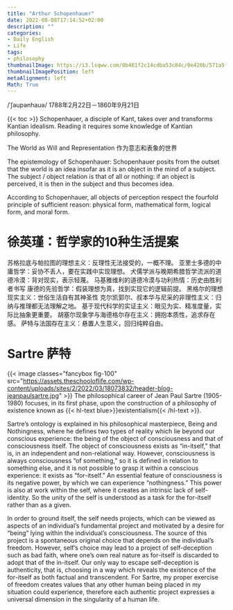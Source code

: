 ```yaml
---
title: "Arthur Schopenhauer"
date: 2022-08-08T17:14:52+02:00
description: ""
categories:
- Daily English
- Life
tags:
- philosophy
thumbnailImage: https://i3.lsqww.com/0b461f2c14cdba53c84c/0e420b/571a5f76/5658582218dae34c984fbd.jpg
thumbnailImagePosition: left
metaAlignment: left
Math: True
---
```

/ˈʃəupənhauə/ 1788年2月22日－1860年9月21日
<!--more-->
{{< toc >}}
Schopenhauer, a disciple of Kant, takes over and transforms Kantian idealism. Reading it requires some knowledge of Kantian philosophy.

The World as Will and Representation
作为意志和表象的世界

The epistemology of Schopenhauer:
Schopenhauer posits from the outset that the world is an idea insofar as it is an object in the mind of a subject. The subject / object relation is that of all or nothing: if an object is perceived, it is then in the subject and thus becomes idea.

According to Schopenhauer, all objects of perception respect the fourfold principle of sufficient reason: physical form, mathematical form, logical form, and moral form.

# 徐英瑾：哲学家的10种生活提案
苏格拉底与帕拉图的理想主义：反理性无法接受的，一概不理。
亚里士多德的中庸哲学：妥协不丢人，要在实践中实现理想。
犬儒学派与晚期希腊哲学流派的道德冷漠：背对现实，表示轻蔑。
马基雅维利的道德冷漠与功利热情：历史由胜利者书写
康德的先验哲学：假装理想为真，找到实现它的逻辑前提。
黑格尔的理想现实主义：世俗生活自有其神圣性
克尔凯郭尔、叔本华与尼采的非理性主义：归纳与推理都无法理解之地。
基于现代科学的实证主义：眼见为实、精准度量，实际比抽象更重要。
胡塞尔现象学与海德格尔存在主义：拥抱本质性，追求存在感。
萨特与法国存在主义：悬置人生意义，回归纯粹自由。

# Sartre 萨特
{{< image classes="fancybox fig-100" src="https://assets.theschooloflife.com/wp-content/uploads/sites/2/2022/03/18073832/header-blog-jeanpaulsartre.jpg" >}}
The philosophical career of Jean Paul Sartre (1905-1980) focuses, in its first phase, upon the construction of a philosophy of existence known as {{< hl-text blue>}}existentialism{{< /hl-text >}}.

Sartre’s ontology is explained in his philosophical masterpiece, Being and Nothingness, where he defines two types of reality which lie beyond our conscious experience: the being of the object of consciousness and that of consciousness itself. The object of consciousness exists as “in-itself,” that is, in an independent and non-relational way. However, consciousness is always consciousness “of something,” so it is defined in relation to something else, and it is not possible to grasp it within a conscious experience: it exists as “for-itself.” An essential feature of consciousness is its negative power, by which we can experience “nothingness.” This power is also at work within the self, where it creates an intrinsic lack of self-identity. So the unity of the self is understood as a task for the for-itself rather than as a given.

In order to ground itself, the self needs projects, which can be viewed as aspects of an individual’s fundamental project and motivated by a desire for “being” lying within the individual’s consciousness. The source of this project is a spontaneous original choice that depends on the individual’s freedom. However, self’s choice may lead to a project of self-deception such as bad faith, where one’s own real nature as for-itself is discarded to adopt that of the in-itself. Our only way to escape self-deception is authenticity, that is, choosing in a way which reveals the existence of the for-itself as both factual and transcendent. For Sartre, my proper exercise of freedom creates values that any other human being placed in my situation could experience, therefore each authentic project expresses a universal dimension in the singularity of a human life.
